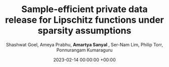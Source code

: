 ---
layout: post
categories: research
authors: "Amartya Sanyal"
title:  "Sample-efficient private data release for Lipschitz functions under sparsity assumptions"
date:   2023-02-14 00:00:00 +00:00
image: /images/cert_mnist.png
author: Shashwat Goel, Ameya Prabhu, <strong> Amartya Sanyal </strong>, Ser-Nam Lim, Philip Torr, Ponnurangam Kumaraguru 
important: new
accepted: no
venue: Arxiv
shortVenue: Preprint
paper:  https://arxiv.org/abs/2302.09680
---